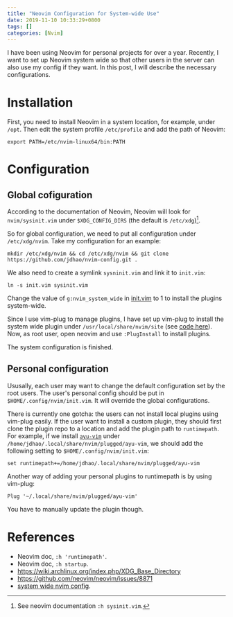 ```yaml
---
title: "Neovim Configuration for System-wide Use"
date: 2019-11-10 10:33:29+0800
tags: []
categories: [Nvim]
---
```


I have been using Neovim for personal projects for over a year. Recently, I
want to set up Neovim system wide so that other users in the server can also
use my config if they want. In this post, I will describe the necessary
configurations.

<!--more-->

# Installation

First, you need to install Neovim in a system location, for example, under
`/opt`. Then edit the system profile `/etc/profile` and add the path of
Neovim:

```
export PATH=/etc/nvim-linux64/bin:PATH
```

# Configuration

## Global cofiguration ##

According to the documentation of Neovim, Neovim will look for
`nvim/sysinit.vim` under `$XDG_CONFIG_DIRS` (the default is `/etc/xdg`)[^1].

So for global configuration, we need to put all configuration under
`/etc/xdg/nvim`. Take my configuration for an example:

```
mkdir /etc/xdg/nvim && cd /etc/xdg/nvim && git clone https://github.com/jdhao/nvim-config.git .
```

We also need to create a symlink `sysninit.vim` and link it to `init.vim`:

```
ln -s init.vim sysinit.vim
```

Change the value of `g:nvim_system_wide` in
[init.vim](https://github.com/jdhao/nvim-config/blob/master/init.vim) to 1 to
install the plugins system-wide.

Since I use vim-plug to manage plugins, I have set up vim-plug to install the
system wide plugin under `/usr/local/share/nvim/site` (see [code
here](https://github.com/jdhao/nvim-config/blob/master/plugins.vim#L28-L36)).
Now, as root user, open neovim and use `:PlugInstall` to install plugins.

The system configuration is finished.

## Personal configuration ##

Ususally, each user may want to change the default configuration set by the
root users. The user's personal config should be put in
`$HOME/.config/nvim/init.vim`. It will override the global configurations.

There is currently one gotcha: the users can not install local plugins using
vim-plug easily. If the user want to install a custom plugin, they should first
clone the plugin repo to a location and add the plugin path to `runtimepath`.
For example, if we install [`ayu-vim`](https://github.com/ayu-theme/ayu-vim)
under `/home/jdhao/.local/share/nvim/plugged/ayu-vim`, we should add the
following setting to `$HOME/.config/nvim/init.vim`:

```
set runtimepath+=/home/jdhao/.local/share/nvim/plugged/ayu-vim
```

Another way of adding your personal plugins to runtimepath is by using
vim-plug:

```
Plug '~/.local/share/nvim/plugged/ayu-vim'
```

You have to manually update the plugin though.

# References #

+ Neovim doc, `:h 'runtimepath'`.
+ Neovim doc, `:h startup`.
+ https://wiki.archlinux.org/index.php/XDG_Base_Directory
+ https://github.com/neovim/neovim/issues/8871
+ [system wide nvim config](https://github.com/neovim/neovim/issues/8994).

[^1]: See neovim documentation `:h sysinit.vim`.
